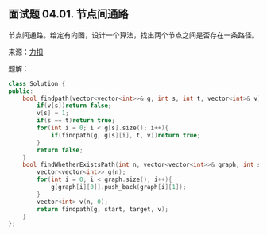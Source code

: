 ## 面试题 04.01. 节点间通路
节点间通路。给定有向图，设计一个算法，找出两个节点之间是否存在一条路径。

来源：[力扣](https://leetcode-cn.com/problems/route-between-nodes-lcci/)

题解：
```C++
class Solution {
public:
    bool findpath(vector<vector<int>>& g, int s, int t, vector<int>& v){
        if(v[s])return false;
        v[s] = 1;
        if(s == t)return true;
        for(int i = 0; i < g[s].size(); i++){
            if(findpath(g, g[s][i], t, v))return true;
        }
        return false;
    }
    bool findWhetherExistsPath(int n, vector<vector<int>>& graph, int start, int target) {
        vector<vector<int>> g(n);
        for(int i = 0; i < graph.size(); i++){
            g[graph[i][0]].push_back(graph[i][1]);
        }
        vector<int> v(n, 0);
        return findpath(g, start, target, v);
    }
};
```
